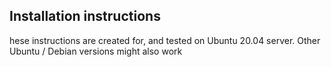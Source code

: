 ## Installation instructions
hese instructions are created for, and tested on Ubuntu 20.04 server. Other Ubuntu / Debian versions might also work
